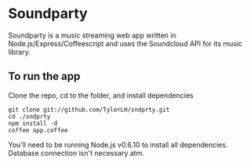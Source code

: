 Soundparty
=========================

Soundparty is a music streaming web app written in Node.js/Express/Coffeescript and uses the Soundcloud API for its music library.

To run the app
--------------------

Clone the repo, cd to the folder, and install dependencies
```
git clone git://github.com/TylerLH/sndprty.git
cd ./sndprty
npm install -d
coffee app.coffee
```

You'll need to be running Node.js v0.6.10 to install all dependencies. Database connection isn't necessary atm.